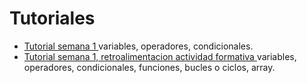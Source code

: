 # Tutoriales
- [Tutorial semana 1 ](https://drive.google.com/file/d/1QBCuuOmy11tiO2n9wttZ8i2sL5sfQ9XD/view?usp=sharing) variables, operadores, condicionales.
- [Tutorial semana 1, retroalimentacion actividad formativa ](https://drive.google.com/file/d/1hG86Zqi_fo1gYa8_FqBT9SYiXCVFZgEo/view?usp=sharing) variables, operadores, condicionales, funciones, bucles o ciclos, array.